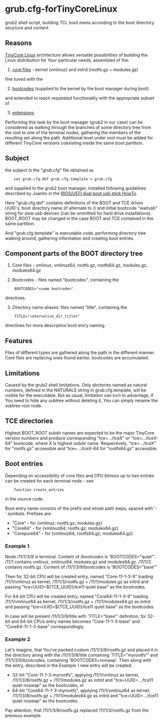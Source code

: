 # grub.cfg-forTinyCoreLinux
grub2 shell script, building TCL boot menu according to the boot directory structure and content
## Reasons
[TinyCore Linux](http://tinycorelinux.net) architecture allows versatile possibilities of building the Linux distribution for Your particular needs, assembled of the:
1. [core files](http://tinycorelinux.net/11.x/x86/release/distribution_files/) - kernel (vmlinuz) and initrd (rootfs.gz + modules.gz)

fine tuned with the

2. [bootcodes](http://tinycorelinux.net/faq.html#bootcodes) (supplied to the kernel by the boot manager during boot)

and extended to reach requested functionality with the appropriate subset of

3. [extensions](http://tinycorelinux.net/11.x/x86/tcz/)

Performing this task by the boot manager (grub2 in our case) can be considered as walking through the branches of some directory tree from the root to one of the terminal nodes, gathering the members of the resulting set along the path. Additional level under root must be added for different TinyCore versions coexisting inside the same boot partition.

## Subject
the subject is the "grub.cfg" file obtained as

        cat grub.cfg.def grub.cfg.template > grub.cfg
        
and supplied to the grub2 boot manager, installed following guidelines described by Juanito in the [BIOS/UEFI dual boot usb stick HowTo](http://forum.tinycorelinux.net/index.php/topic,19364.0.html).

Here "grub.cfg.def" contains definitions of the BOOT and TCE drives UUID's, boot directory name (if alternate to /) and initial bootcode "waitusb" string for slow usb devices (can be ommitted for hard drive installations). BOOT_ROOT may be changed in the case BOOT and TCE contained in the same partition.

And "grub.cfg.template" is executable code, performing directory tree walking around, gathering information and creating boot entries.

## Component parts of the BOOT directory tree
1. Core files - vmlinuz, vmlinuz64, rootfs.gz, rootfs64.gz, modules.gz, modules64.gz

2. Bootcodes - files named "bootcodes", containing the

        BOOTCODES="<some bootcode>"
        
directives.

3. Directory name aliases: files named "title", containing the

        TITLE="<aternative_dir_title>"

directives for more descriptive boot entry naming.

## Features
Files of different types are gathered along the path in the different manner. Core files are replacing ones found earlier, bootcodes are accumulated.

## Limitations
Caused by the grub2 shell limitations. Only dirctories named as natural numbers, defined in the NATURALS string in grub.cfg.template, will be visible for the executable. But as usual, limitation can turn to advantage, if You need to hide any subtree without deleting it, You can simply rename the subtree root node.

## TCE directories
Highest BOOT_ROOT subdir names are expected to be the major TinyCore version numbers and produce corresponding "tce=.../tceX" or "tce=.../tceX-64" bootcode, where X is highest subdir name. Respectively, "tce=.../tceX" for "rootfs.gz" accessible and "tce=.../tceX-64 for "rootfs64.gz" accessible.

## Boot entries
Depending on accessibility of core files and CPU bitness up to two entries can be created for each terminal node - see

        function create_entries
        
in the source code.

Boot entry name consists of the prefix and whole path steps, spaced with '-' symbols. Prefixes are:

- "Core" - for {vmlinuz; rootfs.gz; modules.gz}  
- "Core64" - for {vmlinuz64; rootfs.gz; modules64.gz}
- "Corepure64" - for {vmlinuz64; rootfs64.gz; modules64.gz}
  
### Example 1

Node /11/1/3/9 is terminal. Content of /bootcodes is 'BOOTCODES="quiet"'. /11/1 contains vmlinuz, vmlinuz64, modules.gz and modules64.gz. /11/1/3 contains rootfs.gz. Content of /11/1/3/9/bootcodes is 'BOOTCODES="base"'

Then for 32-bit CPU will be created entry, named "Core-11-1-3-9" loading /11/1/vmlinuz as kernel, /11/1/3/rootfs.gz + /11/1/modules.gz as initrd and passing "tce=UUID=${TCE_UUID}/tce11 quiet base" as the bootcodes.

For 64-bit CPU will be created entry, named "Core64-11-1-3-9" loading /11/1/vmlinuz64 as kernel, /11/1/3/rootfs.gz + /11/1/modules64.gz as initrd and passing "tce=UUID=${TCE_UUID}/tce11 quiet base" as the bootcodes.

In case will be present /11/1/3/9/title with 'TITLE="base"' definition, for 32-bit and 64-bit CPUs entry names becomes
"Core-11-1-3-base" and "Core64-11-1-3-base" correspondingly.

### Example 2
Let's imagine, that You've packed custom /11/1/3/8/rootfs.gz  and placed it in the directory along with the /11/1/3/8/title containing 'TITLE="myrootfs"' and /11/1/3/8/bootcodes, containing 'BOOTCODES=noswap'. Then along with the entry, described in the Example 1 new entry will be created:
- 32-bit "Core-11-1-3-myrootfs", applying /11/1/vmlinuz as kernel, /11/1/3/8/rootfs.gz + /11/1/modules.gz as initrd and
"tce=UUID=.../tce11 quiet noswap" as the bootcodes, or
- 64-bit "Core64-11-1-3-myrootfs", applying /11/1/vmlinuz64 as kernel, /11/1/3/8/rootfs.gz + /11/1/modules64.gz as initrd and
"tce=UUID=.../tce11 quiet noswap" as the bootcodes.

Pay attention, that /11/1/3/8/rootfs.gz replaced /11/1/3/rootfs.gz from the previous example.


